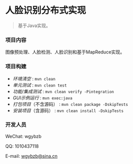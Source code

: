 
# 人脸识别分布式实现

> 基于Java实现。

### 项目内容

图像预处理、人脸检测、人脸识别和基于MapReduce实现。

### 项目构建

* *环境清空* :  `mvn clean`
* *单元测试* :  `mvn clean test`
* *功能/集成测试* :  `mvn clean verify -Pintegration`
* *GUI示例运行* :  `mvn exec:java`
* *打包项目*（不含源码） :  `mvn clean package -DskipTests`
* *安装项目*（含源码） :  `mvn clean install -DskipTests`

### 开发人员

WeChat: wgybzb

QQ: 1010437118

E-mail: wgybzb@sina.cn
